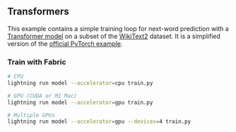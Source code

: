 ## Transformers

This example contains a simple training loop for next-word prediction with a [Transformer model](https://arxiv.org/abs/1706.03762) on a subset of the [WikiText2](https://www.salesforce.com/products/einstein/ai-research/the-wikitext-dependency-language-modeling-dataset/) dataset.
It is a simplified version of the [official PyTorch example](https://github.com/pytorch/examples/tree/main/word_language_model).

### Train with Fabric

```bash
# CPU
lightning run model --accelerator=cpu train.py

# GPU (CUDA or M1 Mac)
lightning run model --accelerator=gpu train.py

# Multiple GPUs
lightning run model --accelerator=gpu --devices=4 train.py
```
